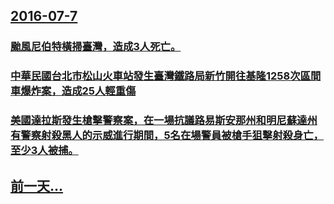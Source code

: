 ## [2016-07-7](/zh/news/2016/07/7/index.md)

### [颱風尼伯特橫掃臺灣，造成3人死亡。](/zh/news/2016/07/7/颱風尼伯特橫掃臺灣-造成3人死亡.md)
### [中華民國台北市松山火車站發生臺灣鐵路局新竹開往基隆1258次區間車爆炸案，造成25人輕重傷](/zh/news/2016/07/7/中華民國台北市松山火車站發生臺灣鐵路局新竹開往基隆1258次區間車爆炸案-造成25人輕重傷.md)
### [美國達拉斯發生槍擊警察案，在一場抗議路易斯安那州和明尼蘇達州有警察射殺黑人的示威進行期間，5名在場警員被槍手狙擊射殺身亡，至少3人被捕。 ](/zh/news/2016/07/7/美國達拉斯發生槍擊警察案-在一場抗議路易斯安那州和明尼蘇達州有警察射殺黑人的示威進行期間-5名在場警員被槍手狙擊射殺身亡.md)
## [前一天...](/zh/news/2016/07/6/index.md)


